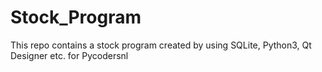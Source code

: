 # Stock_Program
This repo contains a stock program created by using SQLite, Python3, Qt Designer etc. for Pycodersnl
